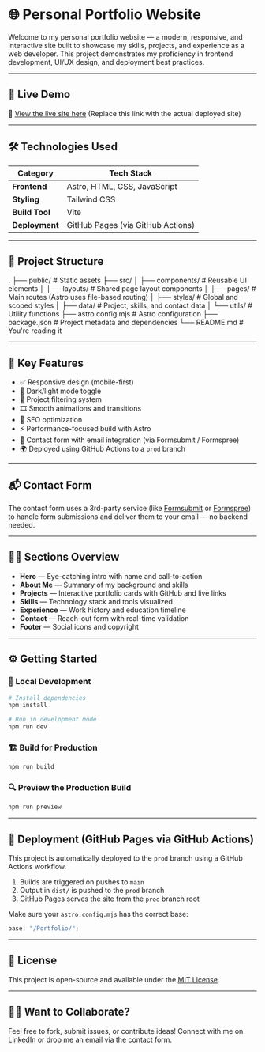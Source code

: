 # 🌐 Personal Portfolio Website

Welcome to my personal portfolio website — a modern, responsive, and interactive site built to showcase my skills, projects, and experience as a web developer. This project demonstrates my proficiency in frontend development, UI/UX design, and deployment best practices.

---

## 🚀 Live Demo

🔗 [View the live site here](https://yourusername.github.io/your-repo-name)
(Replace this link with the actual deployed site)

---

## 🛠️ Technologies Used

| Category       | Tech Stack                        |
| -------------- | --------------------------------- |
| **Frontend**   | Astro, HTML, CSS, JavaScript      |
| **Styling**    | Tailwind CSS                      |
| **Build Tool** | Vite                              |
| **Deployment** | GitHub Pages (via GitHub Actions) |

---

## 🧱 Project Structure

.
├── public/ # Static assets
├── src/
│ ├── components/ # Reusable UI elements
│ ├── layouts/ # Shared page layout components
│ ├── pages/ # Main routes (Astro uses file-based routing)
│ ├── styles/ # Global and scoped styles
│ ├── data/ # Project, skills, and contact data
│ └── utils/ # Utility functions
├── astro.config.mjs # Astro configuration
├── package.json # Project metadata and dependencies
└── README.md # You're reading it

---

## 🔑 Key Features

- ✅ Responsive design (mobile-first)
- 🌙 Dark/light mode toggle
- 🎯 Project filtering system
- 🎞️ Smooth animations and transitions
- 🧠 SEO optimization
- ⚡ Performance-focused build with Astro
- 📩 Contact form with email integration (via Formsubmit / Formspree)
- 🌍 Deployed using GitHub Actions to a `prod` branch

---

## 📬 Contact Form

The contact form uses a 3rd-party service (like [Formsubmit](https://formsubmit.co) or [Formspree](https://formspree.io)) to handle form submissions and deliver them to your email — no backend needed.

---

## 🧑‍💻 Sections Overview

- **Hero** — Eye-catching intro with name and call-to-action
- **About Me** — Summary of my background and skills
- **Projects** — Interactive portfolio cards with GitHub and live links
- **Skills** — Technology stack and tools visualized
- **Experience** — Work history and education timeline
- **Contact** — Reach-out form with real-time validation
- **Footer** — Social icons and copyright

---

## ⚙️ Getting Started

### 🧪 Local Development

```bash
# Install dependencies
npm install

# Run in development mode
npm run dev
```

### 🏗️ Build for Production

```bash
npm run build
```

### 🔍 Preview the Production Build

```bash
npm run preview
```

---

## 🚀 Deployment (GitHub Pages via GitHub Actions)

This project is automatically deployed to the `prod` branch using a GitHub Actions workflow.

1. Builds are triggered on pushes to `main`
2. Output in `dist/` is pushed to the `prod` branch
3. GitHub Pages serves the site from the `prod` branch root

Make sure your `astro.config.mjs` has the correct base:

```js
base: "/Portfolio/";
```

---

## 📄 License

This project is open-source and available under the [MIT License](LICENSE).

---

## 🙋‍♀️ Want to Collaborate?

Feel free to fork, submit issues, or contribute ideas! Connect with me on [LinkedIn](https://linkedin.com/in/yourprofile) or drop me an email via the contact form.
